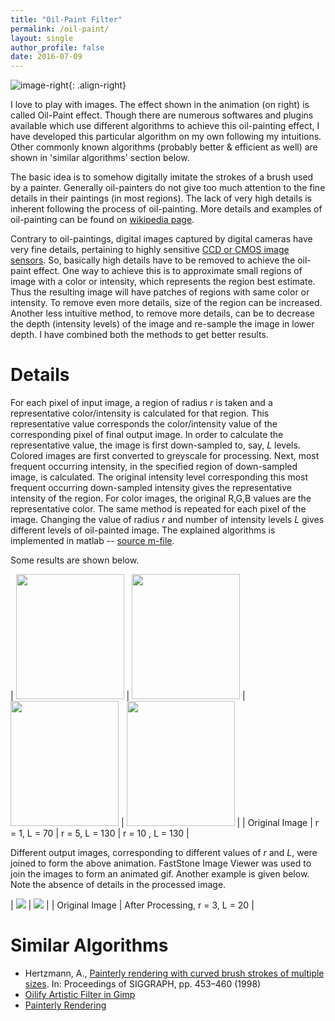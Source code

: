 ```yaml
---
title: "Oil-Paint Filter"
permalink: /oil-paint/
layout: single
author_profile: false
date: 2016-07-09
---
```


![image-right](http://neuroimage.usc.edu/~chitresh/images/chitresh_oil.gif){: .align-right}

I love to play with images. The effect shown in the animation (on right) is called Oil-Paint effect. Though there are numerous softwares and plugins available which use different algorithms to achieve this oil-painting effect, I have developed this particular algorithm on my own following my intuitions. Other commonly known algorithms (probably better & efficient as well) are shown in 'similar algorithms' section below.

The basic idea is to somehow digitally imitate the strokes of a brush used by a painter. Generally oil-painters do not give too much attention to the fine details in their paintings (in most regions). The lack of very high details is inherent following the process of oil-painting. More details and examples of oil-painting can be found on [wikipedia page](http://en.wikipedia.org/wiki/Oil_painting).

Contrary to oil-paintings, digital images captured by digital cameras have very fine details, pertaining to highly sensitive [CCD or CMOS image sensors](http://en.wikipedia.org/wiki/Image_sensor). So, basically high details have to be removed to achieve the oil-paint effect. One way to achieve this is to approximate small regions of image with a color or intensity, which represents the region best estimate. Thus the resulting image will have patches of regions with same color or intensity. To remove even more details, size of the region can be increased. Another less intuitive method, to remove more details, can be to decrease the depth (intensity levels) of the image and re-sample the image in lower depth. I have combined both the methods to get better results.

# Details
For each pixel of input image, a region of radius *r* is taken and a representative color/intensity is calculated for that region. This representative value corresponds the color/intensity value of the corresponding pixel of final output image. In order to calculate the representative value, the image is first down-sampled to, say, *L* levels. Colored images are first converted to greyscale for processing. Next, most  frequent occurring intensity, in the specified region of down-sampled image, is calculated. The original intensity level corresponding this most frequent occurring down-sampled intensity gives the representative intensity of the region. For color images, the original R,G,B values are the representative color. The same method is repeated for each pixel of the image. Changing the value of radius *r* and number of intensity levels *L* gives different levels of oil-painted image. The explained algorithms is implemented in matlab -- [source m-file](http://neuroimage.usc.edu/~chitresh/files/OilPaint.m).

Some results are shown below.

| <img border="0" height="200" src="http://lh5.ggpht.com/_mNhxSKVM93A/SkxvvCzsXeI/AAAAAAAAEZo/cXXJoFykIcw/chitresh13.jpg" width="173" /> | <img border="0" height="200" src="http://lh5.ggpht.com/_mNhxSKVM93A/SkxvwtMml0I/AAAAAAAAEZ8/Db5iPCpg9I0/chitresh10.jpg" width="173" /> | <img border="0" height="200" src="http://lh6.ggpht.com/_mNhxSKVM93A/SkxvyKdRyqI/AAAAAAAAEaM/WYUFp0ua3Gw/chitresh06.jpg" width="173" /> | <img border="0" height="200" src="http://lh5.ggpht.com/_mNhxSKVM93A/SkxvzuRO0aI/AAAAAAAAEag/F0YFbCI24Fs/chitresh01.jpg" width="173" /> |
| Original Image | r = 1, L = 70 | r = 5, L = 130 | r = 10 , L = 130 |


Different output images, corresponding to different values of *r* and *L*, were joined to form the above animation. FastStone Image Viewer was used to join the images to form an animated gif. Another example is given below. Note the absence of details in the processed image.

| <img border="0" src="http://neuroimage.usc.edu/~chitresh/images/bricks.jpg" /> | <img border="0" src="http://neuroimage.usc.edu/~chitresh/images/bricks_oil_paint.jpg" /> |
| Original Image | After Processing, r = 3, L = 20 |

#  Similar Algorithms

- Hertzmann, A., [Painterly rendering with curved brush strokes of multiple sizes](http://portal.acm.org/citation.cfm?id=280951). In: Proceedings of SIGGRAPH, pp. 453–460 (1998)
- [Oilify Artistic Filter in Gimp](https://docs.gimp.org/en/plug-in-oilify.html)
- [Painterly Rendering](http://www.paulsprojects.net/opengl/painting/painting.html)

